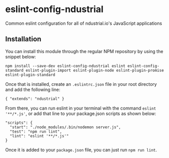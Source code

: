 # eslint-config-ndustrial
Common eslint configuration for all of ndustrial.io's JavaScript applications

## Installation
You can install this module through the regular NPM repository by using the snippet below:
```
npm install --save-dev eslint-config-ndustrial eslint eslint-config-standard eslint-plugin-import eslint-plugin-node eslint-plugin-promise eslint-plugin-standard
```

Once that is installed, create an `.eslintrc.json` file in your root directory and add the following line:

```
{ "extends": "ndustrial" }
```

From there, you can run eslint in your terminal with the command `eslint '**/*.js'`, or add that line to your package.json scripts as shown below:

```
"scripts": {
  "start": "./node_modules/.bin/nodemon server.js",
  "test": "npm run lint",
  "lint": "eslint '**/*.js'"
}
```

Once it is added to your `package.json` file, you can just run `npm run lint`.
